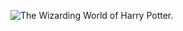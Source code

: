 ![The Wizarding World of Harry Potter.](http://40.media.tumblr.com/01e7a871b98559c7fb8242939ec82c3b/tumblr_nhba050Cpn1t0rg3mo1_1280.jpg)
